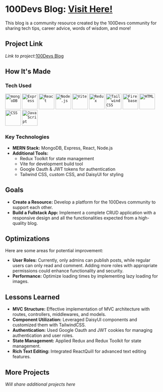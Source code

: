 # 100Devs Blog: [Visit Here!](https://one00devs-blog.onrender.com)  
This blog is a community resource created by the 100Devs community for sharing tech tips, career advice, words of wisdom, and more!


## Project Link
*Link to project:*[100Devs Blog](https://one00devs-blog.onrender.com)

## How It's Made

### Tech Used
<div >
	<code><img width="50" src="https://user-images.githubusercontent.com/25181517/182884177-d48a8579-2cd0-447a-b9a6-ffc7cb02560e.png" alt="mongoDB" title="mongoDB"/></code>
	<code><img width="50" src="https://user-images.githubusercontent.com/25181517/183859966-a3462d8d-1bc7-4880-b353-e2cbed900ed6.png" alt="Express" title="Express"/></code>
	<code><img width="50" src="https://user-images.githubusercontent.com/25181517/183897015-94a058a6-b86e-4e42-a37f-bf92061753e5.png" alt="React" title="React"/></code>
	<code><img width="50" src="https://user-images.githubusercontent.com/25181517/183568594-85e280a7-0d7e-4d1a-9028-c8c2209e073c.png" alt="Node.js" title="Node.js"/></code>
	<code><img width="50" src="https://github-production-user-asset-6210df.s3.amazonaws.com/62091613/261395532-b40892ef-efb8-4b0e-a6b5-d1cfc2f3fc35.png" alt="Vite" title="Vite"/></code>
	<code><img width="50" src="https://user-images.githubusercontent.com/25181517/187896150-cc1dcb12-d490-445c-8e4d-1275cd2388d6.png" alt="Redux" title="Redux"/></code>
	<code><img width="50" src="https://user-images.githubusercontent.com/25181517/202896760-337261ed-ee92-4979-84c4-d4b829c7355d.png" alt="Tailwind CSS" title="Tailwind CSS"/></code>
	<code><img width="50" src="https://user-images.githubusercontent.com/25181517/189716855-2c69ca7a-5149-4647-936d-780610911353.png" alt="Firebase" title="Firebase"/></code>
	<code><img width="50" src="https://user-images.githubusercontent.com/25181517/192158954-f88b5814-d510-4564-b285-dff7d6400dad.png" alt="HTML" title="HTML"/></code>
	<code><img width="50" src="https://user-images.githubusercontent.com/25181517/183898674-75a4a1b1-f960-4ea9-abcb-637170a00a75.png" alt="CSS" title="CSS"/></code>
	<code><img width="50" src="https://user-images.githubusercontent.com/25181517/117447155-6a868a00-af3d-11eb-9cfe-245df15c9f3f.png" alt="JavaScript" title="JavaScript"/></code>
</div>

### Key Technologies
- **MERN Stack:** MongoDB, Express, React, Node.js
- **Additional Tools:**
  - Redux Toolkit for state management
  - Vite for development build tool
  - Google Oauth & JWT tokens for authentication
  - Tailwind CSS, custom CSS, and DaisyUI for styling

## Goals
- **Create a Resource:** Develop a platform for the 100Devs community to support each other.
- **Build a Fullstack App:** Implement a complete CRUD application with a responsive design and all the functionalities expected from a high-quality blog.

## Optimizations
Here are some areas for potential improvement:
- **User Roles:** Currently, only admins can publish posts, while regular users can only read and comment. Adding more roles with appropriate permissions could enhance functionality and security.
- **Performance:** Optimize loading times by implementing lazy loading for images.

## Lessons Learned
- **MVC Structure:** Effective implementation of MVC architecture with routes, controllers, middlewares, and models.
- **Component Utilization:** Leveraged DaisyUI components and customized them with TailwindCSS.
- **Authentication:** Used Google Oauth and JWT cookies for managing authentication and user roles.
- **State Management:** Applied Redux and Redux Toolkit for state management.
- **Rich Text Editing:** Integrated ReactQuill for advanced text editing features.

## More Projects
*Will share additional projects here*

